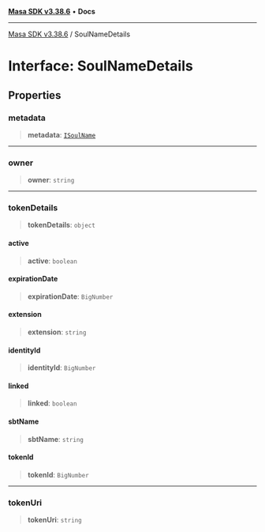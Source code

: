 [**Masa SDK v3.38.6**](../README.md) • **Docs**

***

[Masa SDK v3.38.6](../globals.md) / SoulNameDetails

# Interface: SoulNameDetails

## Properties

### metadata

> **metadata**: [`ISoulName`](ISoulName.md)

***

### owner

> **owner**: `string`

***

### tokenDetails

> **tokenDetails**: `object`

#### active

> **active**: `boolean`

#### expirationDate

> **expirationDate**: `BigNumber`

#### extension

> **extension**: `string`

#### identityId

> **identityId**: `BigNumber`

#### linked

> **linked**: `boolean`

#### sbtName

> **sbtName**: `string`

#### tokenId

> **tokenId**: `BigNumber`

***

### tokenUri

> **tokenUri**: `string`
